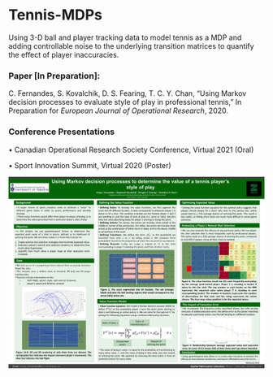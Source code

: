 # Tennis-MDPs
Using 3-D ball and player tracking data to model tennis as a MDP and adding controllable noise to the underlying transition matrices to quantify the effect of player inaccuracies.

### Paper [In Preparation]:

C. Fernandes, S. Kovalchik, D. S. Fearing, T. C. Y. Chan, “Using Markov decision processes to evaluate style of play in professional tennis,” In Preparation for *European Journal of Operational Research*, 2020.

### Conference Presentations

•	Canadian Operational Research Society Conference, Virtual 2021 (Oral)

•	Sport Innovation Summit, Virtual 2020 (Poster)

![picture](SPIN_2020_Poster.jpg)

